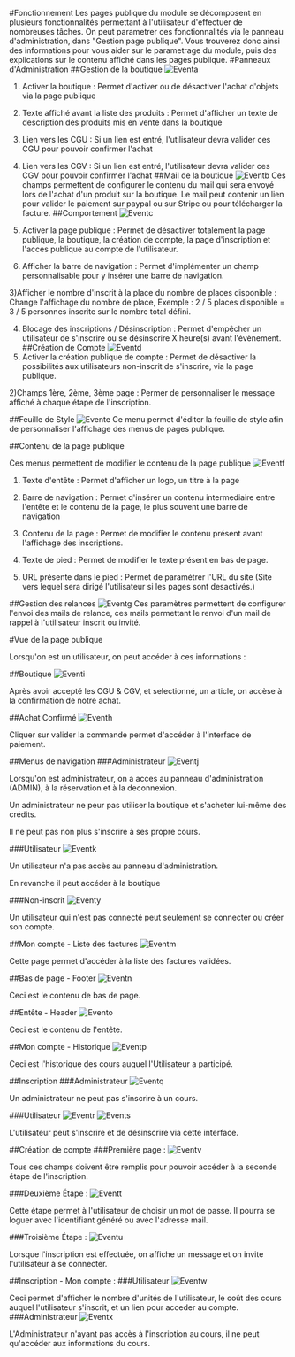 
#Fonctionnement
Les pages publique du module se décomposent en plusieurs fonctionnalités permettant à l'utilisateur d'effectuer de nombreuses tâches. On peut parametrer ces fonctionnalités via le panneau d'administration, dans "Gestion page publique". Vous trouverez donc ainsi des informations pour vous aider sur le parametrage du module, puis des explications sur le contenu affiché dans les pages publique.
#Panneaux d'Administration
##Gestion de la boutique
![Eventa](img/EventAdminBoutiqueGestion.jpg)
1) Activer la boutique : Permet d'activer ou de désactiver l'achat d'objets via la page publique

2) Texte affiché avant la liste des produits : Permet d'afficher un texte de description des produits mis en vente dans la boutique

3) Lien vers les CGU : Si un lien est entré, l'utilisateur devra valider ces CGU pour pouvoir confirmer l'achat

4) Lien vers les CGV : Si un lien est entré, l'utilisateur devra valider ces CGV pour pouvoir confirmer l'achat
##Mail de la boutique
![Eventb](img/EventAdminBoutiqueMail.jpg)
Ces champs permettent de configurer le contenu du mail qui sera envoyé lors de l'achat d'un produit sur la boutique. Le mail peut contenir un lien pour valider le paiement sur paypal ou sur Stripe ou pour télécharger la facture.
##Comportement
![Eventc](img/EventAdminComportement.jpg)
1) Activer la page publique : Permet de désactiver totalement la page publique, la boutique, la création de compte, la page d'inscription et l'acces publique au compte de l'utilisateur.

2) Afficher la barre de navigation : Permet d'implémenter un champ personnalisable pour y insérer une barre de navigation.

3)Afficher le nombre d'inscrit à la place du nombre de places disponible : Change l'affichage du nombre de place, Exemple : 2 / 5 places disponible = 3 / 5 personnes inscrite sur le nombre total défini.

4) Blocage des inscriptions / Désinscription : Permet d'empêcher un utilisateur de s'inscrire ou se désinscrire X heure(s) avant l'évènement.
##Création de Compte
![Eventd](img/EventAdminCreationCompte.jpg)
1) Activer la création publique de compte : Permet de désactiver la possibilités aux utilisateurs non-inscrit de s'inscrire, via la page publique.

2)Champs 1ère, 2ème, 3ème page : Permer de personnaliser le message affiché à chaque étape de l'inscription.

##Feuille de Style
![Evente](img/EventAdminCSS.jpg)
Ce menu permet d'éditer la feuille de style afin de personnaliser l'affichage des menus de pages publique.

##Contenu de la page publique

Ces menus permettent de modifier le contenu de la page publique
![Eventf](img/EventAdminPublicPageContent.jpg)
1) Texte d'entête : Permet d'afficher un logo, un titre à la page

2) Barre de navigation : Permet d'insérer un contenu intermediaire entre l'entête et le contenu de la page, le plus souvent une barre de navigation

3) Contenu de la page : Permet de modifier le contenu présent avant l'affichage des inscriptions.

4) Texte de pied : Permet de modifier le texte présent en bas de page.

5) URL présente dans le pied : Permet de paramétrer l'URL du site (Site vers lequel sera dirigé l'utilisateur si les pages sont desactivés.)

##Gestion des relances
![Eventg](img/EventAdminRelance.jpg)
Ces paramètres permettent de configurer l'envoi des mails de relance, ces mails permettant le renvoi d'un mail de rappel à l'utilisateur inscrit ou invité.

#Vue de la page publique

Lorsqu'on est un utilisateur, on peut accéder à ces informations :

##Boutique
![Eventi](img/EventBoutiqueUserView.jpg)


Après avoir accepté les CGU & CGV, et selectionné, un article, on accèse à la confirmation de notre achat.

##Achat Confirmé
![Eventh](img/EventBoutiqueAchatUserView.jpg)

Cliquer sur valider la commande permet d'accéder à l'interface de paiement.

##Menus de navigation
###Administrateur
![Eventj](img/EventCommandeAdminView.jpg)

Lorsqu'on est administrateur, on a acces au panneau d'administration (ADMIN), à la réservation et à la deconnexion.

Un administrateur ne peur pas utiliser la boutique et s'acheter lui-même des crédits.

 Il ne peut pas non plus s'inscrire à ses propre cours.

###Utilisateur
![Eventk](img/EventCommandeUserView.jpg)

Un utilisateur n'a pas accès au panneau d'administration.

En revanche il peut accéder à la boutique

###Non-inscrit
![Eventy](img/EventPanelLogoutView.jpg)

Un utilisateur qui n'est pas connecté peut seulement se connecter ou créer son compte.

##Mon compte - Liste des factures
![Eventm](img/EventFacturesUserView.jpg)

Cette page permet d'accéder à la liste des factures validées.

##Bas de page - Footer
![Eventn](img/EventFooterView.jpg)

Ceci est le contenu de bas de page.

##Entête - Header
![Evento](img/EventHeaderView.jpg)

Ceci est le contenu de l'entête.

##Mon compte - Historique
![Eventp](img/EventHistoriqueUserView.jpg)

Ceci est l'historique des cours auquel l'Utilisateur a participé.

##Inscription
###Administrateur
![Eventq](img/EventInscriptionCoursAdminView.jpg)

Un administrateur ne peut pas s'inscrire à un cours.

###Utilisateur
![Eventr](img/EventInscriptionCoursDoneUserView.jpg)
![Events](img/EventInscriptionCoursUserView.jpg)

L'utilisateur peut s'inscrire et de désinscrire via cette interface.

##Création de compte
###Première page :
![Eventv](img/EventInscriptionlogout.jpg)

Tous ces champs doivent être remplis pour pouvoir accéder à la seconde étape de l'inscription.

###Deuxième Étape :
![Eventt](img/EventInscriptionEtapeDeuxViewLogout.jpg)

Cette étape permet à l'utilisateur de choisir un mot de passe. Il pourra se loguer avec l'identifiant généré ou avec l'adresse mail.

###Troisième Étape :
![Eventu](img/EventInscriptionEtapeTroisViewLogout.jpg)

Lorsque l'inscription est effectuée, on affiche un message et on invite l'utilisateur à se connecter.

##Inscription - Mon compte :
###Utilisateur
![Eventw](img/EventMonCompteUserView.jpg)

Ceci permet d'afficher le nombre d'unités de l'utilisateur, le coût des cours auquel l'utilisateur s'inscrit, et un lien pour acceder au compte.
###Administrateur
![Eventx](img/EventMonCompteView.jpg)

L'Administrateur n'ayant pas accès à l'inscription au cours, il ne peut qu'accéder aux informations du cours.
